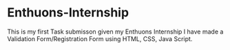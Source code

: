 # Enthuons-Internship
This is my first Task submisson  given my Enthuons Internship 
I have made a Validation Form/Registration Form using HTML, CSS, Java Script.
